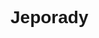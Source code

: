 # Jeporady
<!DOCTYPE html>
<html lang="en">
<head>
  <meta charset="UTF-8">
  <meta name="viewport" content="width=device-width, initial-scale=1.0">
  <title>Jeopardy Game</title>
  <style>
    body {
      font-family: Arial, sans-serif;
    }
    #board {
      display: grid;
      grid-template-columns: repeat(4, 1fr);
      gap: 10px;
      margin: 20px;
    }
    .category {
      text-align: center;
      font-weight: bold;
    }
    .question {
      cursor: pointer;
      padding: 10px;
      text-align: center;
      border: 1px solid #ccc;
      background-color: #f5f5f5;
    }
  </style>
</head>
<body>

<div id="board"></div>

<script>
  // Jeopardy data (example)
  const jeopardyData = [
    { category: "History", questions: ["Question 1", "Question 2", "Question 3", "Question 4"] },
    { category: "Science", questions: ["Question 5", "Question 6", "Question 7", "Question 8"] },
    { category: "Programming", questions: ["Question 9", "Question 10", "Question 11", "Question 12"] },
    { category: "Movies", questions: ["Question 13", "Question 14", "Question 15", "Question 16"] },
  ];

  const boardElement = document.getElementById('board');

  // Create the game board
  jeopardyData.forEach((category, columnIndex) => {
    const categoryElement = document.createElement('div');
    categoryElement.classList.add('category');
    categoryElement.textContent = category.category;
    boardElement.appendChild(categoryElement);

    category.questions.forEach((question, rowIndex) => {
      const questionElement = document.createElement('div');
      questionElement.classList.add('question');
      questionElement.textContent = `$${(rowIndex + 1) * 100}`;
      questionElement.addEventListener('click', () => showQuestion(category.category, question));
      boardElement.appendChild(questionElement);
    });
  });

  // Function to display the question
  function showQuestion(category, question) {
    alert(`Category: ${category}\n\n${question}`);
  }
</script>

</body>
</html>
